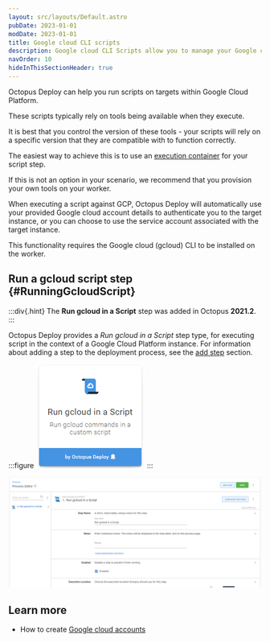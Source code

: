 ```yaml
---
layout: src/layouts/Default.astro
pubDate: 2023-01-01
modDate: 2023-01-01
title: Google cloud CLI scripts
description: Google cloud CLI Scripts allow you to manage your Google cloud resources as part of your deployment process.
navOrder: 10
hideInThisSectionHeader: true
---
```


Octopus Deploy can help you run scripts on targets within Google Cloud Platform.

These scripts typically rely on tools being available when they execute.

It is best that you control the version of these tools - your scripts will rely on a specific version that they are compatible with to function correctly.

The easiest way to achieve this is to use an [execution container](/docs/projects/steps/execution-containers-for-workers) for your script step.

If this is not an option in your scenario, we recommend that you provision your own tools on your worker.

When executing a script against GCP, Octopus Deploy will automatically use your provided Google cloud account details to authenticate you to the target instance, or you can choose to use the service account associated with the target instance.

This functionality requires the Google cloud (gcloud) CLI to be installed on the worker.

## Run a gcloud script step {#RunningGcloudScript}

:::div{.hint}
The **Run gcloud in a Script** step was added in Octopus **2021.2**.
:::

Octopus Deploy provides a _Run gcloud in a Script_ step type, for executing script in the context of a Google Cloud Platform instance. For information about adding a step to the deployment process, see the [add step](/docs/projects/steps) section.

:::figure
![](/docs/deployments/google-cloud/run-gcloud-script/google-cloud-script-step.png)
:::

![](/docs/deployments/google-cloud/run-gcloud-script/google-cloud-script-step-body.png)

## Learn more

- How to create [Google cloud accounts](/docs/infrastructure/accounts/google-cloud)
